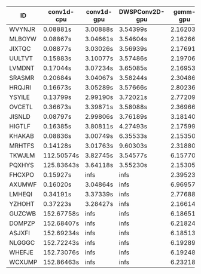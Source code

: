 |ID|conv1d-cpu|conv1d-gpu|DWSPConv2D-gpu|gemm-gpu|avg|
|-|-|-|-|-|-|
|WVYNJR|0.08881s|3.00888s|3.54399s|2.16203s|2.20093s|
|MLBOYW|0.08867s|3.04661s|3.54604s|2.16266s|2.21099s|
|JIXTQC|0.08877s|3.03026s|3.56939s|2.17691s|2.21633s|
|UULTVT|0.15883s|3.10077s|3.57486s|2.19706s|2.25788s|
|LVMDNT|0.17044s|3.07234s|3.65085s|2.16953s|2.26579s|
|SRASMR|0.20684s|3.04067s|3.58244s|2.30486s|2.28371s|
|HRQJRI|0.16673s|3.05289s|3.57666s|2.80236s|2.39966s|
|YSYILE|0.13799s|2.99190s|3.72021s|2.77209s|2.40555s|
|OVCETL|0.36673s|3.39871s|3.58088s|2.36966s|2.42899s|
|JISNLD|0.08797s|2.99806s|3.76189s|3.18140s|2.50733s|
|HIGTLF|0.16385s|3.80811s|4.27493s|2.17599s|2.60572s|
|KHAKAB|0.08836s|3.00749s|6.35533s|2.15350s|2.90117s|
|MRHTFS|0.14128s|3.01763s|9.60303s|2.31880s|3.77019s|
|TKWJLM|112.50574s|3.82745s|3.54577s|6.15770s|31.50917s|
|PQXHYS|125.83643s|3.64118s|3.55230s|2.15305s|33.79574s|
|FHCXPO|0.15927s|infs|infs|2.39523s|infs|
|AXUMWF|0.16020s|3.04864s|infs|6.96957s|infs|
|LMHEQI|0.34191s|3.37339s|infs|2.77688s|infs|
|YZHOHT|0.37223s|3.28427s|infs|2.16614s|infs|
|GUZCWB|152.67758s|infs|infs|6.18651s|infs|
|DOMPZP|152.68407s|infs|infs|6.21824s|infs|
|ASJXFI|152.69234s|infs|infs|6.18513s|infs|
|NLGGGC|152.72243s|infs|infs|6.19289s|infs|
|WHEFJE|152.73076s|infs|infs|6.19248s|infs|
|WCXUMP|152.86463s|infs|infs|6.23218s|infs|
